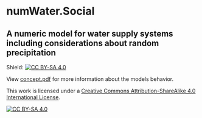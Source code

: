# numWater.Social

## A numeric model for water supply systems including considerations about random precipitation

Shield: [![CC BY-SA 4.0][cc-by-sa-shield]][cc-by-sa]

View [concept.pdf](https://github.com/robertegel/numWater.Stochastic/blob/master/concept.pdf) for more information about the models behavior.

This work is licensed under a [Creative Commons Attribution-ShareAlike 4.0
International License][cc-by-sa].

[![CC BY-SA 4.0][cc-by-sa-image]][cc-by-sa]

[cc-by-sa]: http://creativecommons.org/licenses/by-sa/4.0/
[cc-by-sa-image]: https://licensebuttons.net/l/by-sa/4.0/88x31.png
[cc-by-sa-shield]: https://img.shields.io/badge/License-CC%20BY--SA%204.0-lightgrey.svg
